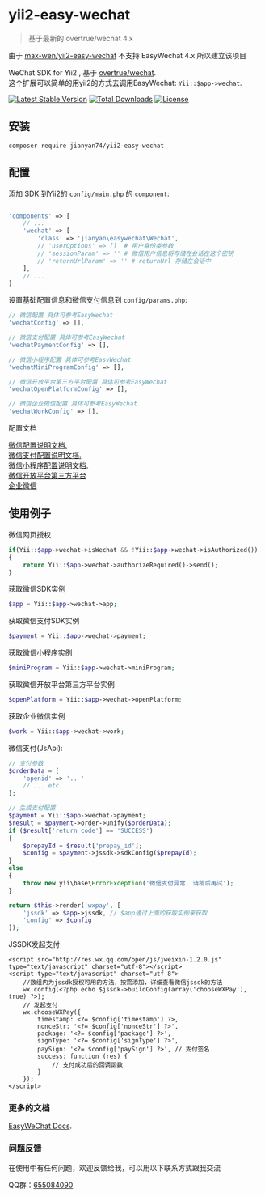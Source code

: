 # yii2-easy-wechat

> 基于最新的 overtrue/wechat 4.x

由于 [max-wen/yii2-easy-wechat](https://github.com/max-wen/yii2-easy-wechat) 不支持 EasyWechat 4.x 所以建立该项目

WeChat SDK for Yii2 , 基于 [overtrue/wechat](https://github.com/overtrue/wechat).     
这个扩展可以简单的用yii2的方式去调用EasyWechat:   `Yii::$app->wechat`.   

[![Latest Stable Version](https://poser.pugx.org/jianyan74/yii2-easy-wechat/v/stable)](https://packagist.org/packages/jianyan74/yii2-easy-wechat)
[![Total Downloads](https://poser.pugx.org/jianyan74/yii2-easy-wechat/downloads)](https://packagist.org/packages/jianyan74/yii2-easy-wechat)
[![License](https://poser.pugx.org/jianyan74/yii2-easy-wechat/license)](https://packagist.org/packages/jianyan74/yii2-easy-wechat)

## 安装
```
composer require jianyan74/yii2-easy-wechat
```

## 配置

添加 SDK 到Yii2的 `config/main.php` 的 `component`:

```php

'components' => [
	// ...
	'wechat' => [
		'class' => 'jianyan\easywechat\Wechat',
		// 'userOptions' => []  # 用户身份类参数
		// 'sessionParam' => '' # 微信用户信息将存储在会话在这个密钥
		// 'returnUrlParam' => '' # returnUrl 存储在会话中
	],
	// ...
]
```

设置基础配置信息和微信支付信息到 `config/params.php`:
```php
// 微信配置 具体可参考EasyWechat 
'wechatConfig' => [],

// 微信支付配置 具体可参考EasyWechat
'wechatPaymentConfig' => [],

// 微信小程序配置 具体可参考EasyWechat
'wechatMiniProgramConfig' => [],

// 微信开放平台第三方平台配置 具体可参考EasyWechat
'wechatOpenPlatformConfig' => [],

// 微信企业微信配置 具体可参考EasyWechat
'wechatWorkConfig' => [],
```

配置文档

[微信配置说明文档.](https://www.easywechat.com/docs/master/zh-CN/official-account/configuration)  
[微信支付配置说明文档.](https://www.easywechat.com/docs/master/zh-CN/payment/jssdk)  
[微信小程序配置说明文档.](https://www.easywechat.com/docs/master/zh-CN/mini-program/index)  
[微信开放平台第三方平台](https://www.easywechat.com/docs/master/zh-CN/open-platform/index)  
[企业微信](https://www.easywechat.com/docs/master/zh-CN/wework/index)

## 使用例子

微信网页授权

```php
if(Yii::$app->wechat->isWechat && !Yii::$app->wechat->isAuthorized()) 
{
    return Yii::$app->wechat->authorizeRequired()->send();
}
```
获取微信SDK实例

```php
$app = Yii::$app->wechat->app;
```
获取微信支付SDK实例

```php
$payment = Yii::$app->wechat->payment;
```
获取微信小程序实例

```php
$miniProgram = Yii::$app->wechat->miniProgram;
```

获取微信开放平台第三方平台实例

```php
$openPlatform = Yii::$app->wechat->openPlatform;
```

获取企业微信实例

```php
$work = Yii::$app->wechat->work;
```


微信支付(JsApi):

```php
// 支付参数
$orderData = [ 
    'openid' => '.. '
    // ... etc. 
];

// 生成支付配置
$payment = Yii::$app->wechat->payment;
$result = $payment->order->unify($orderData);
if ($result['return_code'] == 'SUCCESS')
{
    $prepayId = $result['prepay_id'];
    $config = $payment->jssdk->sdkConfig($prepayId);
}
else
{
    throw new yii\base\ErrorException('微信支付异常, 请稍后再试');
}  

return $this->render('wxpay', [
    'jssdk' => $app->jssdk, // $app通过上面的获取实例来获取
    'config' => $config
]);

```

JSSDK发起支付
```
<script src="http://res.wx.qq.com/open/js/jweixin-1.2.0.js" type="text/javascript" charset="utf-8"></script>
<script type="text/javascript" charset="utf-8">
    //数组内为jssdk授权可用的方法，按需添加，详细查看微信jssdk的方法
    wx.config(<?php echo $jssdk->buildConfig(array('chooseWXPay'), true) ?>);
    // 发起支付
    wx.chooseWXPay({
        timestamp: <?= $config['timestamp'] ?>,
        nonceStr: '<?= $config['nonceStr'] ?>',
        package: '<?= $config['package'] ?>',
        signType: '<?= $config['signType'] ?>',
        paySign: '<?= $config['paySign'] ?>', // 支付签名
        success: function (res) {
            // 支付成功后的回调函数
        }
    });
</script>
```

### 更多的文档

 [EasyWeChat Docs](https://www.easywechat.com/docs/master).

### 问题反馈

在使用中有任何问题，欢迎反馈给我，可以用以下联系方式跟我交流

QQ群：[655084090](https://jq.qq.com/?_wv=1027&k=4BeVA2r)

